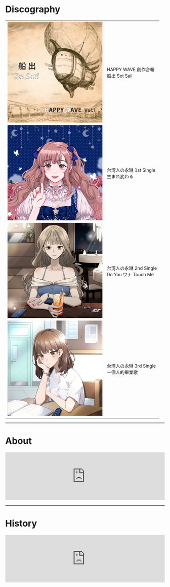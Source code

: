 # Discography

| | |
| ------------- | ------------- |
| ![船出](img/comp_album_1.jpg) | HAPPY WAVE 創作合輯<br/>船出 Set Sail |
| ![生まれ変わる](img/single_1.jpg) | 台湾人の永琳 1st Single<br/>生まれ変わる |
| ![Do You ワナ Touch Me](img/single_2.jpg) | 台湾人の永琳 2nd Single<br/>Do You ワナ Touch Me |
| ![一個人的畢業歌](img/single_3.jpg) | 台湾人の永琳 3rd Single<br/>一個人的畢業歌 |

---

# About

<iframe src="https://docs.google.com/document/d/e/2PACX-1vROcqw-BQgtqo3FrMohBH1m4Zp7sNt8MtXA0m-_6g2bOvROmXkTv8rOb_1j_K8xSQ/pub?embedded=true" frameborder="0" width="100%"></iframe>

---

# History

<iframe src="https://docs.google.com/document/d/e/2PACX-1vRN5hAXkW0HlG3dAURmSzsE8PkZRHh3OOfFhDRlDAnGKvEnpr9ZMhoqVdHgfbg3b9rWxDaZcIhzia2I/pub?embedded=true" frameborder="0" width="100%"></iframe>
